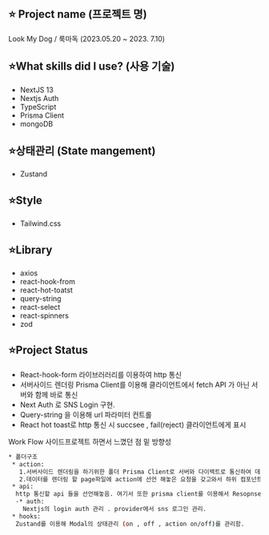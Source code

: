 ##  ⭐️ Project name (프로젝트 명)
  Look My Dog / 룩마독 (2023.05.20 ~ 2023. 7.10)

## ⭐️What skills did I use? (사용 기술)
* NextJS 13
* Nextjs Auth
* TypeScript
* Prisma Client
* mongoDB
  
## ⭐️상태관리 (State mangement) 
* Zustand

## ⭐️Style 
* Tailwind.css


## ⭐️Library
* axios
* react-hook-from
* react-hot-toatst
* query-string
* react-select
* react-spinners
* zod

## ⭐️Project Status
* React-hook-form 라이브러러리를 이용하여 http 통신
* 서버사이드 렌더링 Prisma Client를 이용해  클라이언트에서 fetch API 가 아닌 서버와 함께 바로 통신
* Next Auth 로 SNS Login 구현.
* Query-string 을 이용해 url 파라미터 컨트롤
* React hot toast로 http 통신 시 succsee , fail(reject) 클라이언트에게 표시


Work Flow 사이드프로젝트 하면서 느꼈던 점 밑 방향성 
```sh
* 폴더구조 
 * action:
   1.서버사이드 렌더링을 하기위한 폴더 Prisma Client로 서버와 다이렉트로 통신하여 데이터를 갖고옴 
   2.데이터를 렌더링 할 page파일에 action에 선언 해놓은 요청을 갖고와서 하위 컴포넌트(클라이엍느 컴포넌트)로 전달해줘서 서버사이드렌더링과 클라이언트사이드 렌더링을 같이 진행시킴
 * api:
  http 통신할 api 들을 선언해놓음. 여기서 또한 prisma client를 이용해서 Resopnse를 제공해줌.
  -* auth:
    Nextjs의 login auth 관리 . provider에서 sns 로그인 관리.
 * hooks:
  Zustand를 이용해 Modal의 상태관리 (on , off , action on/off)를 관리함.
```



